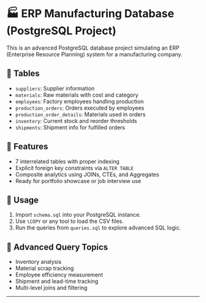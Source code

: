 
# 🏭 ERP Manufacturing Database (PostgreSQL Project)

This is an advanced PostgreSQL database project simulating an ERP (Enterprise Resource Planning) system for a manufacturing company.

## 📂 Tables

- `suppliers`: Supplier information
- `materials`: Raw materials with cost and category
- `employees`: Factory employees handling production
- `production_orders`: Orders executed by employees
- `production_order_details`: Materials used in orders
- `inventory`: Current stock and reorder thresholds
- `shipments`: Shipment info for fulfilled orders

## 🧩 Features

- 7 interrelated tables with proper indexing
- Explicit foreign key constraints via `ALTER TABLE`
- Composite analytics using JOINs, CTEs, and Aggregates
- Ready for portfolio showcase or job interview use

## 🚀 Usage

1. Import `schema.sql` into your PostgreSQL instance.
2. Use `\COPY` or any tool to load the CSV files.
3. Run the queries from `queries.sql` to explore advanced SQL logic.

## 🎯 Advanced Query Topics

- Inventory analysis
- Material scrap tracking
- Employee efficiency measurement
- Shipment and lead-time tracking
- Multi-level joins and filtering

---


